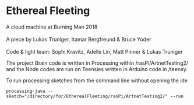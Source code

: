 # Ethereal Fleeting
A cloud machine at Burning Man 2018<br>
<br>
A piece by Lukas Truniger, Itamar Bergfreund & Bruce Yoder<br>
<br>
Code & light team: Sophi Kravitz, Adelle Lin, Matt Pinner & Lukas Truniger
<br>

The project Brain code is written in Processing within /rasPi/ArtnetTesting2/ and the Node codes are run on Teensies written in Arduino code in /teensy.

To run processing sketches from the command line without opening the ide
```
processing-java --sketch="/directory/for/EtherealFleeting/rasPi/ArtnetTesting2/" --run
```
